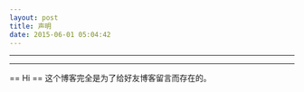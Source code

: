```yaml
---
layout: post
title: 声明
date: 2015-06-01 05:04:42
---
```


<meta http-equiv='Content-Type' content='text/html; charset=utf-8' />

---

---

== Hi ==
这个博客完全是为了给好友博客留言而存在的。


